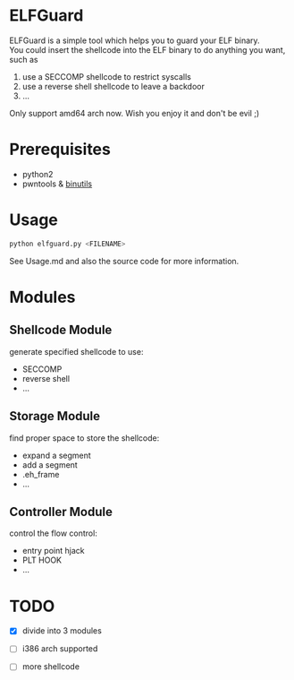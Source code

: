 # ELFGuard
ELFGuard is a simple tool which helps you to guard your ELF binary.  
You could insert the shellcode into the ELF binary to do anything you want, such as 
1. use a SECCOMP shellcode to restrict syscalls
2. use a reverse shell shellcode to leave a backdoor
3. ... 

Only support amd64 arch now. Wish you enjoy it and don't be evil ;)

# Prerequisites
- python2  
- pwntools & [binutils](http://docs.pwntools.com/en/stable/install/binutils.html)


# Usage
```python
python elfguard.py <FILENAME>
```

See Usage.md and also the source code for more information.


# Modules
## Shellcode Module
generate specified shellcode to use:
- SECCOMP
- reverse shell
- ...


## Storage Module
find proper space to store the shellcode:
- expand a segment
- add a segment
- .eh_frame
- ...


## Controller Module
control the flow control: 
- entry point hjack
- PLT HOOK
- ...


# TODO
- [x] divide into 3 modules
- [ ] i386 arch supported
- [ ] more shellcode



